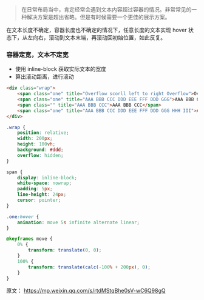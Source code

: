 > 在日常布局当中，肯定经常会遇到文本内容超过容器的情况。非常常见的一种解决方案是超出省略。但是有时候需要一个更佳的展示方案。

在文本长度不确定，容器长度也不确定的情况下，任意长度的文本实现 hover 状态下，从左向右，滚动到文本末端，再滚动回初始位置，如此反复。



### 容器定宽，文本不定宽

+ 使用 inline-block 获取实际文本的宽度
+ 算出滚动距离，进行滚动

```html
<div class="wrap">
    <span class="one" title="Overflow scorll left to right Overflow">Overflow scorll left to right Overflow</span>
    <span class="one" title="AAA BBB CCC DDD EEE FFF DDD GGG">AAA BBB CCC DDD EEE FFF DDD GGG</span>
    <span class="" title="AAA BBB CCC">AAA BBB CCC</span>
    <span class="one" title="AAA BBB CCC DDD EEE FFF DDD GGG HHH III">AAA BBB CCC DDD EEE FFF DDD GGG HHH III</span>
</div>
```



```css
.wrap {
    position: relative;
    width: 200px;
    height: 100vh;
    background: #ddd;
    overflow: hidden;
}

span {
    display: inline-block;
    white-space: nowrap;
    padding: 5px;
    line-height: 24px;
    cursor: pointer;
}

.one:hover {
    animation: move 5s infinite alternate linear;
}

@keyframes move {
    0% {
        transform: translate(0, 0);
    }
    100% {
        transform: translate(calc(-100% + 200px), 0);
    }
}
```





原文： https://mp.weixin.qq.com/s/rtdMStqBhe0sV-wC6Q98gQ

